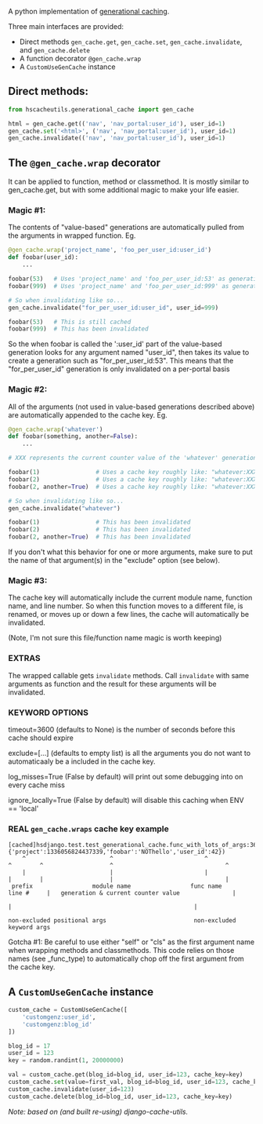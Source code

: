 A python implementation of [generational caching](http://www.regexprn.com/2011/06/web-application-caching-strategies_05.html).

Three main interfaces are provided:

 - Direct methods `gen_cache.get`, `gen_cache.set`, `gen_cache.invalidate`, and `gen_cache.delete`
 - A function decorator `@gen_cache.wrap`
 - A `CustomUseGenCache` instance


## Direct methods:

```python
from hscacheutils.generational_cache import gen_cache

html = gen_cache.get(('nav', 'nav_portal:user_id'), user_id=1)
gen_cache.set('<html>', ('nav', 'nav_portal:user_id'), user_id=1)
gen_cache.invalidate(('nav', 'nav_portal:user_id'), user_id=1)
```

## The `@gen_cache.wrap` decorator

It can be applied to function, method or classmethod. It is mostly similar to gen_cache.get, but with some additional magic to make your life easier.


### Magic #1:

The contents of "value-based" generations are automatically pulled from the arguments in wrapped function. Eg.

```python
@gen_cache.wrap('project_name', 'foo_per_user_id:user_id')
def foobar(user_id):
    ...

foobar(53)   # Uses 'project_name' and 'foo_per_user_id:53' as generations
foobar(999)  # Uses 'project_name' and 'foo_per_user_id:999' as generations

# So when invalidating like so...
gen_cache.invalidate("for_per_user_id:user_id", user_id=999)

foobar(53)   # This is still cached
foobar(999)  # This has been invalidated
```

So the when foobar is called the ':user_id' part of the value-based generation looks for any
argument named "user_id", then takes its value to create a generation such as "for_per_user_id:53".
This means that the "for_per_user_id" generation is only invalidated on a per-portal basis


### Magic #2:

All of the arguments (not used in value-based generations described above) are automatically appended to the cache key. Eg.

```python
@gen_cache.wrap('whatever')
def foobar(something, another=False):
    ...

# XXX represents the current counter value of the 'whatever' generation

foobar(1)                # Uses a cache key roughly like: "whatever:XXX [1]{another=False}"
foobar(2)                # Uses a cache key roughly like: "whatever:XXX [2]{another=False}"
foobar(2, another=True)  # Uses a cache key roughly like: "whatever:XXX [2]{another=True}"

# So when invalidating like so...
gen_cache.invalidate("whatever")

foobar(1)                # This has been invalidated
foobar(2)                # This has been invalidated
foobar(2, another=True)  # This has been invalidated
```

If you don't what this behavior for one or more arguments, make sure to put the name of that
argument(s) in the "exclude" option (see below).


### Magic #3:

The cache key will automatically include the current module name, function name, and
line number. So when this function moves to a different file, is renamed, or moves up or down a
few lines, the cache will automatically be invalidated.

(Note, I'm not sure this file/function name magic is worth keeping)

### EXTRAS

The wrapped callable gets `invalidate` methods. Call `invalidate` with
same arguments as function and the result for these arguments will be
invalidated.

### KEYWORD OPTIONS

timeout=3600 (defaults to None) is the number of seconds before this cache should expire

exclude=[...] (defaults to empty list) is all the arguments you do not want to automaticaaly be
a included in the cache key.

log_misses=True (False by default) will print out some debugging into on every cache miss

ignore_locally=True (False by default) will disable this caching when ENV == 'local'

### REAL `gen_cache.wraps` cache key example

    [cached]hsdjango.test.test_generational_cache.func_with_lots_of_args:369(['one','two']{'project':1336056824437339,'foobar':'NOThello','user_id':42})
        ^                        ^                          ^             ^        ^                   ^                                ^
        |                        |                          |             |        |                   |                                |
     prefix                 module name                 func name       line #     |   generation & current counter value               |
                                                                                   |                                                    |
                                                                       non-excluded positional args                         non-excluded keyword args




Gotcha #1: Be careful to use either "self" or "cls" as the first argument name when wrapping
methods and classmethods. This code relies on those names (see _func_type) to automatically
chop off the first argument from the cache key.




## A `CustomUseGenCache` instance

```python
custom_cache = CustomUseGenCache([
    'customgenz:user_id',
    'customgenz:blog_id'
])

blog_id = 17
user_id = 123
key = random.randint(1, 20000000)

val = custom_cache.get(blog_id=blog_id, user_id=123, cache_key=key)
custom_cache.set(value=first_val, blog_id=blog_id, user_id=123, cache_key=key)
custom_cache.invalidate(user_id=123)
custom_cache.delete(blog_id=blog_id, user_id=123, cache_key=key)
```


_Note: based on (and built re-using) django-cache-utils._

